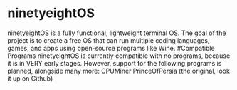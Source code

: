 # ninetyeightOS
ninetyeightOS is a fully functional, lightweight terminal OS.
The goal of the project is to create a free OS that can run multiple coding languages, games, and apps using open-source programs like Wine.
#Compatible Programs
ninetyeightOS is currently compatible with no programs, because it is in VERY early stages. However, support for the following programs is planned, alongside many more:
CPUMiner
PrinceOfPersia (the original, look it up on Github)

